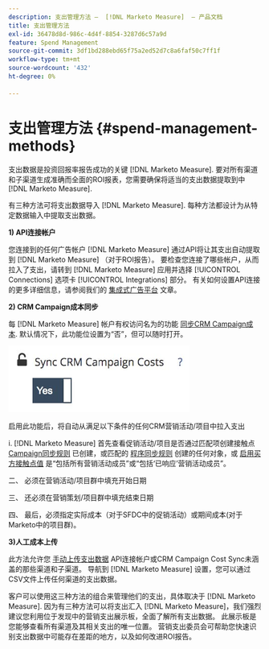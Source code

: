 ```yaml
---
description: 支出管理方法 —  [!DNL Marketo Measure]  — 产品文档
title: 支出管理方法
exl-id: 36478d8d-986c-4d4f-8854-3287d6c57a9d
feature: Spend Management
source-git-commit: 3df1bd288ebd65f75a2ed52d7c8a6faf50c7ff1f
workflow-type: tm+mt
source-wordcount: '432'
ht-degree: 0%

---
```


# 支出管理方法 {#spend-management-methods}

支出数据是投资回报率报告成功的关键 [!DNL Marketo Measure]. 要对所有渠道和子渠道生成准确而全面的ROI报表，您需要确保将适当的支出数据提取到中 [!DNL Marketo Measure].

有三种方法可将支出数据导入 [!DNL Marketo Measure]. 每种方法都设计为从特定数据输入中提取支出数据。

**1) API连接帐户**

您连接到的任何广告帐户 [!DNL Marketo Measure] 通过API将让其支出自动提取到 [!DNL Marketo Measure] （对于ROI报告）。 要检查您连接了哪些帐户，从而拉入了支出，请转到 [!DNL Marketo Measure] 应用并选择 [!UICONTROL Connections] 选项卡 [!UICONTROL Integrations] 部分。 有关如何设置API连接的更多详细信息，请参阅我们的 [集成式广告平台](/help/api-connections/utilizing-marketo-measures-api-connections/integrated-ad-platforms.md#how-to-connect-ad-platforms) 文章。

**2) CRM Campaign成本同步**

每 [!DNL Marketo Measure] 帐户有权访问名为的功能 [同步CRM Campaign成本](/help/marketing-spend/spend-management/crm-campaign-costs.md#availability). 默认情况下，此功能位设置为“否”，但可以随时打开。

![](assets/spend-management-methods-1.png)

启用此功能后，将自动从满足以下条件的任何CRM营销活动/项目中拉入支出

i. [!DNL Marketo Measure] 首先查看促销活动/项目是否通过匹配项创建接触点 [Campaign同步规则](/help/channel-tracking-and-setup/offline-channels/custom-campaign-sync.md) 已创建，或匹配的 [程序同步规则](/help/marketo-measure-and-marketo/marketo-measure-integrations-with-marketo/marketo-engage-programs-integration.md) 创建的任何对象，或 [启用买方接触点值](/help/channel-tracking-and-setup/offline-channels/deprecated-processes/syncing-offline-campaigns.md#how-to-create-a-campaign-and-sync-buyer-touchpoints) 是“包括所有营销活动成员”或“包括‘已响应’营销活动成员”。

二、 必须在营销活动/项目群中填充开始日期

三、 还必须在营销策划/项目群中填充结束日期

四、 最后，必须指定实际成本（对于SFDC中的促销活动）或期间成本(对于Marketo中的项目群)。

**3)人工成本上传**

此方法允许您 [手动上传支出数据](/help/marketing-spend/spend-management/marketing-channel-costs.md#uploading-marketing-costs) API连接帐户或CRM Campaign Cost Sync未涵盖的那些渠道和子渠道。 导航到 [!DNL Marketo Measure] 设置，您可以通过CSV文件上传任何渠道的支出数据。

客户可以使用这三种方法的组合来管理他们的支出，具体取决于 [!DNL Marketo Measure]. 因为有三种方法可以将支出汇入 [!DNL Marketo Measure]，我们强烈建议您利用位于发现中的营销支出展示板，全面了解所有支出数据。 此展示板是您能够查看所有渠道及其相关支出的唯一位置。 营销支出委员会可帮助您快速识别支出数据中可能存在差距的地方，以及如何改进ROI报告。
